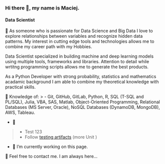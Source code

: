 ### Hi there 👋, my name is Maciej.
#### Data Scientist

 :thought_balloon: As someone who is passionate for Data Science and Big Data I love to explore relationships between variables and recognize hidden data patterns. My interest in cutting edge tools and technologies allows me to combine my career path with my Hobbies.

Data Scientist specialized in building machine and deep learning models using multiple tools, frameworks and libraries. Attention to detail while wrtitng programming scripts allows me to generate the best products.

As a Python Developer with strong probability, statistics and mathematics acadamic background I am able to combine my theoretical knowledge with practical skills.

:speech_balloon: Knowledge of:  > - Git, GitHub, GitLab, Python, R, SQL (T-SQL and PL/SQL), Julia, VBA, SAS, Matlab, Object-Oriented Programming, Relational Databases (MS Server, Oracle), NoSQL Databases (DynamoDB, MongoDB), AWS, Tableau.

*  :speech_balloon:


 > - Test 123
 > - Follow  [testing artifacts](http://2.bp.blogspot.com) (more Unit )


- 🔭 I’m currently working on this page. 


:email: Feel free to contact me. I am always here...

